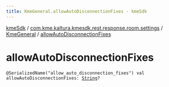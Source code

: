 ```yaml
---
title: KmeGeneral.allowAutoDisconnectionFixes - kmeSdk
---
```


[kmeSdk](../../index.html) / [com.kme.kaltura.kmesdk.rest.response.room.settings](../index.html) / [KmeGeneral](index.html) / [allowAutoDisconnectionFixes](./allow-auto-disconnection-fixes.html)

# allowAutoDisconnectionFixes

`@SerializedName("allow_auto_disconnection_fixes") val allowAutoDisconnectionFixes: `[`String`](https://kotlinlang.org/api/latest/jvm/stdlib/kotlin/-string/index.html)`?`